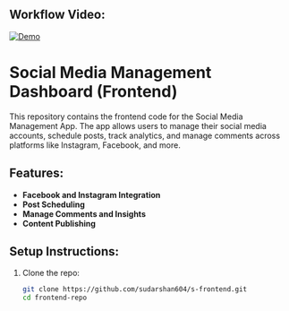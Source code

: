 ## Workflow Video:

[![Demo  ](https://drive.google.com/file/d/1mAh8UBMSsqyc6ZR_2Zfy4mdQX6GReFjS/view?usp=sharing)](https://drive.google.com/file/d/1mAh8UBMSsqyc6ZR_2Zfy4mdQX6GReFjS/view?usp=sharing)

# Social Media Management Dashboard (Frontend)

This repository contains the frontend code for the Social Media Management App. The app allows users to manage their social media accounts, schedule posts, track analytics, and manage comments across platforms like Instagram, Facebook, and more.

## Features:

- **Facebook and Instagram Integration**
- **Post Scheduling**
- **Manage Comments and Insights**
- **Content Publishing**

## Setup Instructions:

1. Clone the repo:
   ```bash
   git clone https://github.com/sudarshan604/s-frontend.git
   cd frontend-repo
   ```
